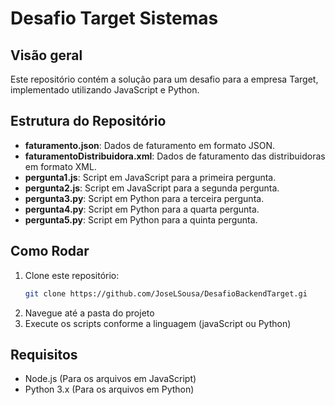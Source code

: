 # Desafio Target Sistemas

## Visão geral

Este repositório contém a solução para um desafio para a empresa Target, implementado utilizando JavaScript e Python.

## Estrutura do Repositório
- **faturamento.json**: Dados de faturamento em formato JSON.
- **faturamentoDistribuidora.xml**: Dados de faturamento das distribuidoras em formato XML.
- **pergunta1.js**: Script em JavaScript para a primeira pergunta.
- **pergunta2.js**: Script em JavaScript para a segunda pergunta.
- **pergunta3.py**: Script em Python para a terceira pergunta.
- **pergunta4.py**: Script em Python para a quarta pergunta.
- **pergunta5.py**: Script em Python para a quinta pergunta.

## Como Rodar
1. Clone este repositório:
   ```bash
   git clone https://github.com/JoseLSousa/DesafioBackendTarget.gi
   ```
2. Navegue até a pasta do projeto
3. Execute os scripts conforme a linguagem (javaScript ou Python)

## Requisitos

- Node.js (Para os arquivos em JavaScript)
- Python 3.x (Para os arquivos em Python)
